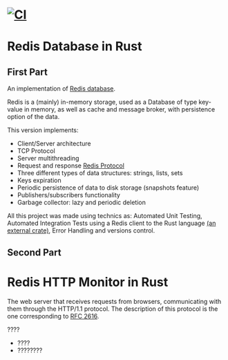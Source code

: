 [![CI](https://github.com/taller-1-fiuba-rust/Rust-eze/actions/workflows/rust.yml/badge.svg)](https://github.com/taller-1-fiuba-rust/Rust-eze/actions/workflows/rust.yml)
=======
# Redis Database in Rust

## First Part

An implementation of [Redis database](https://redis.io/).

Redis is a (mainly) in-memory storage, used as a Database of type key-value in memory, as well as cache and message broker, with persistence option of the data.

This version implements:

- Client/Server architecture
- TCP Protocol
- Server multithreading
- Request and response [Redis Protocol](https://redis.io/topics/protocol)
- Three different types of data structures: strings, lists, sets
- Keys expiration
- Periodic persistence of data to disk storage (snapshots feature)
- Publishers/subscribers functionality
- Garbage collector: lazy and periodic deletion

All this project was made using technics as: Automated Unit Testing, Automated Integration Tests using a Redis client to the Rust language [(an external crate)](https://crates.io/crates/redis), Error Handling and versions control.

## Second Part

# Redis HTTP Monitor in Rust

The web server that receives requests from browsers, communicating with them through the HTTP/1.1 protocol. The description of this protocol is the one corresponding to [RFC 2616](https://datatracker.ietf.org/doc/html/rfc2616).

????

- ???? 
- ????????
